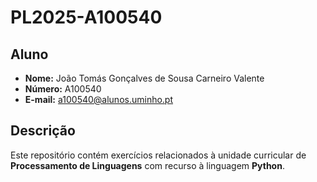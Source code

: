 # PL2025-A100540

## Aluno

- **Nome:** João Tomás Gonçalves de Sousa Carneiro Valente
- **Número:** A100540
- **E-mail:** a100540@alunos.uminho.pt

## Descrição

Este repositório contém exercícios relacionados à unidade curricular de **Processamento de Linguagens** com recurso à linguagem **Python**.
